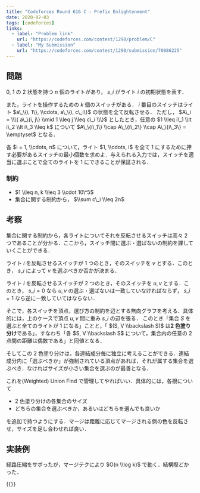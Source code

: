 ```yaml
---
title: "Codeforces Round 616 C - Prefix Enlightenment"
date: 2020-02-03
tags: [codeforces]
links:
  - label: "Problem link"
    url: "https://codeforces.com/contest/1290/problem/C"
  - label: "My Submission"
    url: "https://codeforces.com/contest/1290/submission/70086225"
---
```


## 問題

0, 1 の 2 状態を持つ $n$ 個のライトがあり， $s\_i$ がライト $i$ の初期状態を表す．

また，ライトを操作するための $k$ 個のスイッチがある． $i$ 番目のスイッチはライト $a\_\{i, 1\}, \\cdots, a\_\{i, c\_i\}$ の状態を全て反転させる．
ただし， $A\_i = \\\{ a\_\{i, j\} \\mid 1 \\leq j \\leq c\_i \\\}$ としたとき，任意の $1 \\leq i\_1 \\lt i\_2 \\lt i\_3 \\leq k$ について $A\_\{i\_1\} \\cap A\_\{i\_2\} \\cap A\_\{i\_3\} = \\emptyset$ となる．

各 $i = 1, \\cdots, n$ について，ライト $1, \\cdots, i$ を全て 1 にするために押す必要があるスイッチの最小個数を求めよ．与えられる入力では，スイッチを適当に選ぶことで全てのライトを 1 にできることが保証される．

### 制約

- $1 \\leq n, k \\leq 3 \\cdot 10\^5$
- 集合に関する制約から， $\\sum c\_i \\leq 2n$

## 考察

集合に関する制約から，各ライトについてそれを反転させるスイッチは高々 2 つであることが分かる．ここから，スイッチ間に選ぶ・選ばないの制約を課していくことができる．

ライト $i$ を反転させるスイッチが 1 つのとき，そのスイッチを $v$ とする．このとき， $s\_i$ によって $v$ を選ぶべきか否かが決まる．

ライト $i$ を反転させるスイッチが 2 つのとき，そのスイッチを $u, v$ とする．このとき， $s\_i = 0$ なら $u, v$ の選ぶ・選ばないは一致していなければならず， $s\_i = 1$ なら逆に一致していてはならない．

そこで，各スイッチを頂点，選び方の制約を辺とする無向グラフを考える．具体的には，上のケースで頂点 $u, v$ 間に重み $s\_i$ の辺を張る．
このとき「集合 $S$ を選ぶと全てのライトが 1 になる」ことと，「 $(S, V \\backslash S)$ は**2 色塗り分け**である」，すなわち「各 $S, V \\backslash S$ について，集合内の任意の 2 点間の距離は偶数である」と同値となる．

そしてこの 2 色塗り分けは，各連結成分毎に独立に考えることができる．連結成分内に「選ぶべきか」が強制されている頂点があれば，それが属する集合を選ぶべき．なければサイズが小さい集合を選ぶのが最善となる．

これを(Weighted) Union Find で管理してやればいい．具体的には，各根について

- 2 色塗り分けの各集合のサイズ
- どちらの集合を選ぶべきか，あるいはどちらを選んでも良いか

を追加で持つようにする．マージは距離に応じてマージされる側の色を反転させ，サイズを足し合わせれば良い．

## 実装例

経路圧縮をサボったが，マージテクにより $O(n \\log k)$ で動く．結構際どかった．

{{<code file="0.cpp" language="cpp">}}
